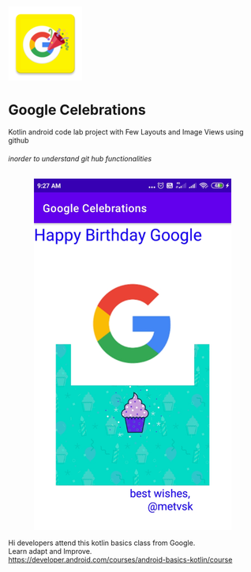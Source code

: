 <div><img src="/app/src/main/res/mipmap-xxhdpi/ic_launcher.png" width="150px"</img></div>

# Google Celebrations

Kotlin android code lab project with Few Layouts and Image Views using github</br>
###### inorder to understand git hub functionalities


<div align="center">
    <img src="/screenshots/shot1.jpg" width="400px"</img>
</div>


Hi developers attend this kotlin basics class from Google.</br>
Learn adapt and Improve.</br>
https://developer.android.com/courses/android-basics-kotlin/course

